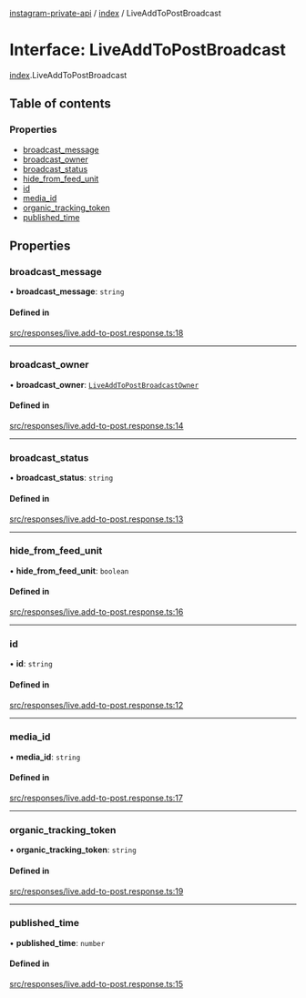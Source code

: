 [instagram-private-api](../../README.md) / [index](../../modules/index.md) / LiveAddToPostBroadcast

# Interface: LiveAddToPostBroadcast

[index](../../modules/index.md).LiveAddToPostBroadcast

## Table of contents

### Properties

- [broadcast\_message](LiveAddToPostBroadcast.md#broadcast_message)
- [broadcast\_owner](LiveAddToPostBroadcast.md#broadcast_owner)
- [broadcast\_status](LiveAddToPostBroadcast.md#broadcast_status)
- [hide\_from\_feed\_unit](LiveAddToPostBroadcast.md#hide_from_feed_unit)
- [id](LiveAddToPostBroadcast.md#id)
- [media\_id](LiveAddToPostBroadcast.md#media_id)
- [organic\_tracking\_token](LiveAddToPostBroadcast.md#organic_tracking_token)
- [published\_time](LiveAddToPostBroadcast.md#published_time)

## Properties

### broadcast\_message

• **broadcast\_message**: `string`

#### Defined in

[src/responses/live.add-to-post.response.ts:18](https://github.com/Nerixyz/instagram-private-api/blob/0e0721c/src/responses/live.add-to-post.response.ts#L18)

___

### broadcast\_owner

• **broadcast\_owner**: [`LiveAddToPostBroadcastOwner`](LiveAddToPostBroadcastOwner.md)

#### Defined in

[src/responses/live.add-to-post.response.ts:14](https://github.com/Nerixyz/instagram-private-api/blob/0e0721c/src/responses/live.add-to-post.response.ts#L14)

___

### broadcast\_status

• **broadcast\_status**: `string`

#### Defined in

[src/responses/live.add-to-post.response.ts:13](https://github.com/Nerixyz/instagram-private-api/blob/0e0721c/src/responses/live.add-to-post.response.ts#L13)

___

### hide\_from\_feed\_unit

• **hide\_from\_feed\_unit**: `boolean`

#### Defined in

[src/responses/live.add-to-post.response.ts:16](https://github.com/Nerixyz/instagram-private-api/blob/0e0721c/src/responses/live.add-to-post.response.ts#L16)

___

### id

• **id**: `string`

#### Defined in

[src/responses/live.add-to-post.response.ts:12](https://github.com/Nerixyz/instagram-private-api/blob/0e0721c/src/responses/live.add-to-post.response.ts#L12)

___

### media\_id

• **media\_id**: `string`

#### Defined in

[src/responses/live.add-to-post.response.ts:17](https://github.com/Nerixyz/instagram-private-api/blob/0e0721c/src/responses/live.add-to-post.response.ts#L17)

___

### organic\_tracking\_token

• **organic\_tracking\_token**: `string`

#### Defined in

[src/responses/live.add-to-post.response.ts:19](https://github.com/Nerixyz/instagram-private-api/blob/0e0721c/src/responses/live.add-to-post.response.ts#L19)

___

### published\_time

• **published\_time**: `number`

#### Defined in

[src/responses/live.add-to-post.response.ts:15](https://github.com/Nerixyz/instagram-private-api/blob/0e0721c/src/responses/live.add-to-post.response.ts#L15)
